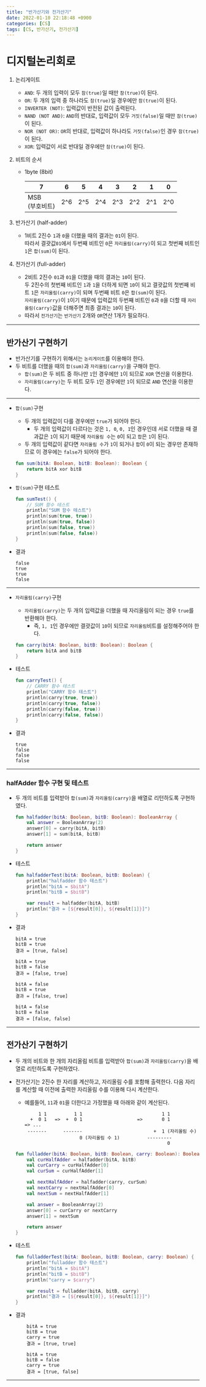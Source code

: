 ```yaml
---
title: "반가산기와 전가산기" 
date: 2022-01-10 22:18:48 +0900
categories: [CS]
tags: [CS, 반가산기, 전가산기]
---
```


# 디지털논리회로
1) 논리게이트
    - `AND`: 두 개의 입력이 모두 `참(true)`일 때만 `참(true)`이 된다.
    - `OR`: 두 개의 입력 중 하나라도 `참(true)`일 경우에만 `참(true)`이 된다.
    - `INVERTER (NOT)`: 입력값이 반전된 값이 출력된다.
    - `NAND (NOT AND)`: `AND`의 반대로, 입력값이 모두 `거짓(false)`일 때만 `참(true)`이 된다.
    - `NOR (NOT OR)`: `OR`의 반대로, 입력값이 하나라도 `거짓(false)`인 경우 `참(true)`이 된다.
    - `XOR`: 입력값이 서로 반대일 경우에만 `참(true)`이 된다.

2) 비트의 순서
    - 1byte (8bit)
        
        |7|6|5|4|3|2|1|0|
        |-|-|-|-|-|-|-|-|
        |MSB<br>(부호비트)|2^6|2^5|2^4|2^3|2^2|2^1|2^0|

3) 반가산기 (half-adder)
    - 1비트 2진수 `1`과 `0`을 더했을 때의 결과는 `01`이 된다.<br>
      따라서 결괏값`01`에서 두번째 비트인 `0`은 `자리올림(carry)`이 되고 첫번째 비트인 `1`은 `합(sum)`이 된다.

4) 전가산기 (full-adder)
    - 2비트 2진수 `01`과 `01`을 더했을 때의 결과는 `10`이 된다.<br>
      두 2진수의 첫번째 비트인 `1`과 `1`을 더하게 되면 `10`이 되고 결괏값의 첫번째 비트 `1`은 `자리올림(carry)`이 되며 두번째 비트 `0`은 `합(sum)`이 된다.<br>
      `자리올림(carry)`이 `1`이기 때문에 입력값의 두번째 비트인 `0`과 `0`을 더할 때 `자리올림(carry)`값을 더해주면 최종 결과는 `10`이 된다.
    - 따라서 `전가산기`는 `반가산기` 2개와 `OR`연산 1개가 필요하다.

---

## 반가산기 구현하기
- 반가산기를 구현하기 위해서는 `논리게이트`를 이용해야 한다.
- 두 비트를 더했을 때의 `합(sum)`과 `자리올림(carry)`을 구해야 한다.
    - `합(sum)`은 두 비트 중 하나만 `1`인 경우에만 `1`이 되므로 `XOR` 연산을 이용한다.
    - `자리올림(carry)`는 두 비트 모두 `1`인 경우에만 `1`이 되므로 `AND` 연산을 이용한다.

---

- `합(sum)`구현
    - 두 개의 입력값이 다를 경우에만 `true`가 되어야 한다.
        - 두 개의 입력값이 다르다는 것은 `1, 0`, `0, 1`인 경우인데 서로 더했을 때 결과값은 `1`이 되기 때문에 `자리올림 수`는 `0`이 되고 `합`은 `1`이 된다.
    - 두 개의 입력값이 같다면 `자리올림 수`가 `1`이 되거나 `합`이 `0`이 되는 경우만 존재하므로 이 경우에는 `false`가 되어야 한다.

    ```kotlin
    fun sum(bitA: Boolean, bitB: Boolean): Boolean {
        return bitA xor bitB
    }
    ```
    
- `합(sum)`구현 테스트
    ```kotlin
    fun sumTest() {
        // SUM 함수 테스트
        println("SUM 함수 테스트")
        println(sum(true, true))
        println(sum(true, false))
        println(sum(false, true))
        println(sum(false, false))
    }
    ```
- 결과
    ```text
    false
    true
    true
    false
    ```
---

- `자리올림(carry)`구현
    - `자리올림(carry)`는 두 개의 입력값을 더했을 때 자리올림이 되는 경우 `true`를 반환해야 한다.
        - 즉, `1, 1`인 경우에만 결괏값이 `10`이 되므로 `자리올림`비트를 설정해주어야 한다.

    ```kotlin
    fun carry(bitA: Boolean, bitB: Boolean): Boolean {
        return bitA and bitB
    }
    ```
- 테스트

    ```kotlin
    fun carryTest() {
        // CARRY 함수 테스트
        println("CARRY 함수 테스트")
        println(carry(true, true))
        println(carry(true, false))
        println(carry(false, true))
        println(carry(false, false))
    }
    ```

- 결과
    ```text
    true
    false
    false
    false
    ```

---

### halfAdder 함수 구현 및 테스트
- 두 개의 비트를 입력받아 `합(sum)`과 `자리올림(carry)`을 배열로 리턴하도록 구현하였다.

    ```kotlin
    fun halfadder(bitA: Boolean, bitB: Boolean): BooleanArray {
        val answer = BooleanArray(2)
        answer[0] = carry(bitA, bitB)
        answer[1] = sum(bitA, bitB)

        return answer
    }
    ```

- 테스트
    ```kotlin
    fun halfadderTest(bitA: Boolean, bitB: Boolean) {
        println("halfadder 함수 테스트")
        println("bitA = $bitA")
        println("bitB = $bitB")

        var result = halfadder(bitA, bitB)
        println("결과 = [${result[0]}, ${result[1]}]")
    }
    ```

- 결과

    ```text
    bitA = true
    bitB = true
    결과 = [true, false]

    bitA = true
    bitB = false
    결과 = [false, true]

    bitA = false
    bitB = true
    결과 = [false, true]

    bitA = false
    bitB = false
    결과 = [false, false]
    ```

---

## 전가산기 구현하기
- 두 개의 비트와 한 개의 자리올림 비트를 입력받아 `합(sum)`과 `자리올림(carry)`을 배열로 리턴하도록 구현하였다.
- 전가산기는 2진수 한 자리를 계산하고, 자리올림 수를 포함해 출력한다. 다음 자리를 계산할 때 이전에 출력한 자리올림 수를 이용해 다시 계산한다.
    - 예를들어, `11`과 `01`을 더한다고 가정했을 때 아래와 같이 계산된다.
      ```text
           1 1          1 1                             1 1
        +  0 1   =>  +  0 1                    =>       0 1             => ...
       -------      -------                          +  1 (자리올림 수) 
                          0 (자리올림 수 1)          --------- 
                                                          0
      ```

    ```kotlin
    fun fulladder(bitA: Boolean, bitB: Boolean, carry: Boolean): BooleanArray {
        val curHalfAdder = halfadder(bitA, bitB)
        val curCarry = curHalfAdder[0]
        val curSum = curHalfAdder[1]

        val nextHalfAdder = halfadder(carry, curSum)
        val nextCarry = nextHalfAdder[0]
        val nextSum = nextHalfAdder[1]

        val answer = BooleanArray(2)
        answer[0] = curCarry or nextCarry
        answer[1] = nextSum

        return answer
    }
    ```

- 테스트

    ```kotlin
    fun fulladderTest(bitA: Boolean, bitB: Boolean, carry: Boolean) {
        println("fulladder 함수 테스트")
        println("bitA = $bitA")
        println("bitB = $bitB")
        println("carry = $carry")

        var result = fulladder(bitA, bitB, carry)
        println("결과 = [${result[0]}, ${result[1]}]")
    }
    ```

- 결과

    ```text
        bitA = true
        bitB = true
        carry = true
        결과 = [true, true]

        bitA = true
        bitB = false
        carry = true
        결과 = [true, false]
    ```
---
